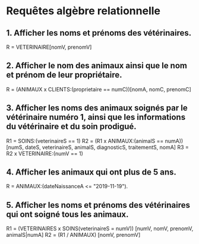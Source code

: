 # Requêtes algèbre relationnelle

## 1. Afficher les noms et prénoms des vétérinaires.
R = VETERINAIRE[nomV, prenomV]

## 2. Afficher le nom des animaux ainsi que le nom et prénom de leur propriétaire.
R = (ANIMAUX x CLIENTS:(proprietaire == numC))[nomA, nomC, prenomC]

## 3. Afficher les noms des animaux soignés par le vétérinaire numéro 1, ainsi que les informations du vétérinaire et du soin prodigué.
R1 = SOINS:(veterinaireS == 1)
R2 = (R1 x ANIMAUX:(animalS == numA))[numS, dateS, veterinaireS, animalS, diagnosticS, traitementS, nomA]
R3 = R2 x VETERINAIRE:(numV == 1)

## 4. Afficher les animaux qui ont plus de 5 ans.
R = ANIMAUX:(dateNaissanceA <= "2019-11-19").

## 5. Afficher les noms et prénoms des vétérinaires qui ont soigné tous les animaux.
R1 = (VETERINAIRES x SOINS(veterinaireS = numV)) [numV, nomV, prenomV, animalS|numA]
R2 = (R1 / ANIMAUX) [nomV, prenomV]